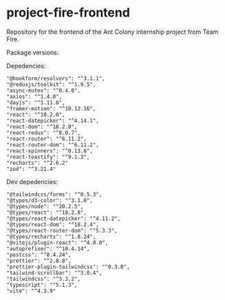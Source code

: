 # project-fire-frontend

Repository for the frontend of the Ant Colony internship project from Team Fire.

Package versions:

Depedencies:

    "@hookform/resolvers": "^3.1.1",
    "@reduxjs/toolkit": "^1.9.5",
    "async-mutex": "^0.4.0",
    "axios": "^1.4.0",
    "dayjs": "^1.11.8",
    "framer-motion": "^10.12.16",
    "react": "^18.2.0",
    "react-datepicker": "^4.14.1",
    "react-dom": "^18.2.0",
    "react-redux": "^8.0.7",
    "react-router": "^6.11.2",
    "react-router-dom": "^6.11.2",
    "react-spinners": "^0.13.8",
    "react-toastify": "^9.1.3",
    "recharts": "^2.6.2"
    "zod": "^3.21.4"

Dev depedencies:

    "@tailwindcss/forms": "^0.5.3",
    "@types/d3-color": "^3.1.0",
    "@types/node": "^20.2.5",
    "@types/react": "^18.2.8",
    "@types/react-datepicker": "^4.11.2",
    "@types/react-dom": "^18.2.4",
    "@types/react-router-dom": "^5.3.3",
    "@types/recharts": "^1.8.24",
    "@vitejs/plugin-react": "^4.0.0",
    "autoprefixer": "^10.4.14",
    "postcss": "^8.4.24",
    "prettier": "^2.8.8",
    "prettier-plugin-tailwindcss": "^0.3.0",
    "tailwind-scrollbar": "^3.0.4",
    "tailwindcss": "^3.3.2",
    "typescript": "^5.1.3",
    "vite": "^4.3.9"
